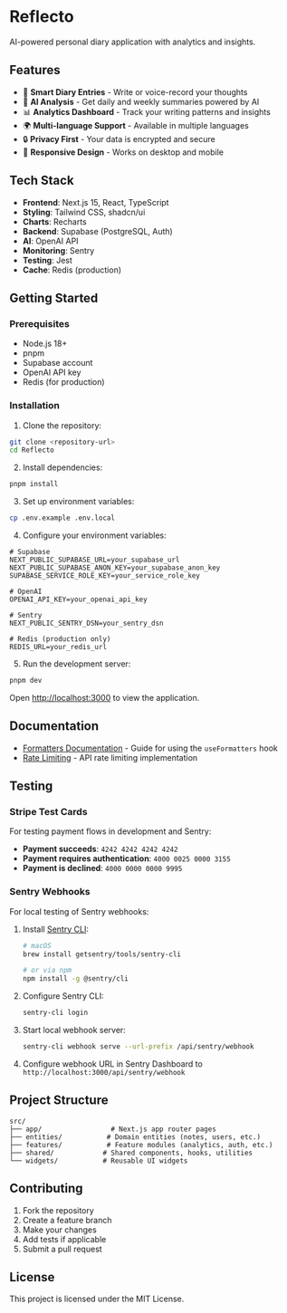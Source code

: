 # Reflecto

AI-powered personal diary application with analytics and insights.

## Features

- 📝 **Smart Diary Entries** - Write or voice-record your thoughts
- 🧠 **AI Analysis** - Get daily and weekly summaries powered by AI
- 📊 **Analytics Dashboard** - Track your writing patterns and insights
- 🌍 **Multi-language Support** - Available in multiple languages
- 🔒 **Privacy First** - Your data is encrypted and secure
- 📱 **Responsive Design** - Works on desktop and mobile

## Tech Stack

- **Frontend**: Next.js 15, React, TypeScript
- **Styling**: Tailwind CSS, shadcn/ui
- **Charts**: Recharts
- **Backend**: Supabase (PostgreSQL, Auth)
- **AI**: OpenAI API
- **Monitoring**: Sentry
- **Testing**: Jest
- **Cache**: Redis (production)

## Getting Started

### Prerequisites

- Node.js 18+
- pnpm
- Supabase account
- OpenAI API key
- Redis (for production)

### Installation

1. Clone the repository:

```bash
git clone <repository-url>
cd Reflecto
```

2. Install dependencies:

```bash
pnpm install
```

3. Set up environment variables:

```bash
cp .env.example .env.local
```

4. Configure your environment variables:

```env
# Supabase
NEXT_PUBLIC_SUPABASE_URL=your_supabase_url
NEXT_PUBLIC_SUPABASE_ANON_KEY=your_supabase_anon_key
SUPABASE_SERVICE_ROLE_KEY=your_service_role_key

# OpenAI
OPENAI_API_KEY=your_openai_api_key

# Sentry
NEXT_PUBLIC_SENTRY_DSN=your_sentry_dsn

# Redis (production only)
REDIS_URL=your_redis_url
```

5. Run the development server:

```bash
pnpm dev
```

Open [http://localhost:3000](http://localhost:3000) to view the application.

## Documentation

- [Formatters Documentation](./docs/formatters.md) - Guide for using the `useFormatters` hook
- [Rate Limiting](./docs/rate-limiting.md) - API rate limiting implementation

## Testing

### Stripe Test Cards

For testing payment flows in development and Sentry:

- **Payment succeeds**: `4242 4242 4242 4242`
- **Payment requires authentication**: `4000 0025 0000 3155`
- **Payment is declined**: `4000 0000 0000 9995`

### Sentry Webhooks

For local testing of Sentry webhooks:

1. Install [Sentry CLI](https://docs.sentry.io/product/cli/installation/):

   ```bash
   # macOS
   brew install getsentry/tools/sentry-cli

   # or via npm
   npm install -g @sentry/cli
   ```

2. Configure Sentry CLI:

   ```bash
   sentry-cli login
   ```

3. Start local webhook server:

   ```bash
   sentry-cli webhook serve --url-prefix /api/sentry/webhook
   ```

4. Configure webhook URL in Sentry Dashboard to `http://localhost:3000/api/sentry/webhook`

## Project Structure

```
src/
├── app/                 # Next.js app router pages
├── entities/           # Domain entities (notes, users, etc.)
├── features/           # Feature modules (analytics, auth, etc.)
├── shared/            # Shared components, hooks, utilities
└── widgets/           # Reusable UI widgets
```

## Contributing

1. Fork the repository
2. Create a feature branch
3. Make your changes
4. Add tests if applicable
5. Submit a pull request

## License

This project is licensed under the MIT License.
